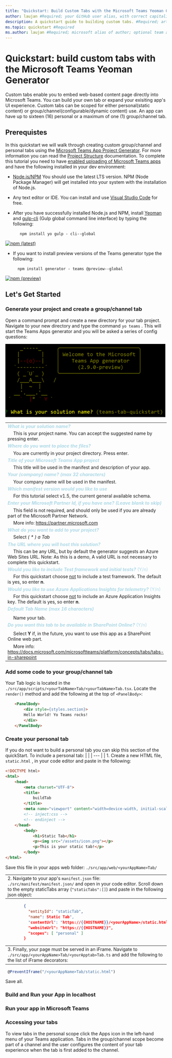 ```yaml
---
title: "Quickstart: Build Custom Tabs with the Microsoft Teams Yeoman Generator" #Required; page title displayed in search results. Include the word "quickstart". Include the brand.
author: laujan #Required; your GitHub user alias, with correct capitalization.
description: A quickstart guide to building custom tabs. #Required; article description that is displayed in search results. Include the word "quickstart".
ms.topic: quickstart #Required
ms.author: laujan #Required; microsoft alias of author; optional team alias.
---
```

# Quickstart: build custom tabs with the Microsoft Teams Yeoman Generator

Custom tabs enable you to embed web-based content page directly into Microsoft Teams. You can build your own tab or expand your exisiting app's UI experience. Custom tabs can be scoped for either personal(static content) or group/channel(configurable/dynamic content) use. An app can have up to sixteen (16) personal or a maximum of one (1) group/channel tab.

## Prerequistes

In this quickstart we will walk through creating custom group/channel and personal tabs using the [Microsoft Teams App Project Generator](https://github.com/OfficeDev/generator-teams). For more information you can read the [Project Structure](https://github.com/OfficeDev/generator-teams/wiki/Build-Your-First-Microsoft-Teams-App) documentation. To complete this tutorial you need to have [enabled uploading of Microsoft Teams apps](https://docs.microsoft.com/en-us/MicrosoftTeams/enable-features-office-365) and have the following installed in your dev environment:

- [Node.js/NPM](https://nodejs.org/en/) You should use the latest LTS version. NPM (Node Package Manager) will get installed into your system with the installation of Node.js.

- Any text editor or IDE. You can install and use [Visual Studio Code](https://code.visualstudio.com/download) for free.

- After you have successfully installed Node.js and NPM, install [Yeoman](https://yeoman.io/) and [gulp-cli](https://www.npmjs.com/package/gulp-cli) (Gulp global command line interface) by typing the following:

         npm install yo gulp - cli--global

[![npm (latest)](https://img.shields.io/npm/v/generator-teams/latest.svg)](https://www.npmjs.com/package/generator-teams)

- If you want to install preview versions of the Teams generator type the following:

        npm install generator - teams @preview--global

[![npm (preview)](https://img.shields.io/npm/v/generator-teams/preview.svg)](https://www.npmjs.com/package/generator-teams)

## Let's Get Started

### Generate your project and create a group/channel tab

Open a command prompt and create a new directory for your tab project. Navigate to your new directory and type the command `yo teams` . This will start the Teams Apps generator and you will be asked a series of config questions: 

<img src="./TeamsTabScreen.png/" alt="generator opening screenshot" width="500">

|   |
| --- |
|<span style="color:lightblue"> ***What is your solution name?*** </span>|
| &emsp; This is your project name. You can accept the suggested name by pressing enter.|
| <span style="color:lightblue"> ***Where do you want to place the files?*** <span> |
| &emsp; You are currently in your project directory. Press enter.|
| <span style="color:lightblue"> ***Title of your Microsoft Teams App project*** </span> |
| &emsp; This title will be used in the manifest and description of your app. |
| <span style="color:lightblue"> ***Your (company) name? (max 32 characters)***   </span> |
| &emsp; Your company name will be used in the manifest. |
| <span style="color:lightblue"> ***Which manifest version would you like to use*** </span> |
| &emsp; For this tutorial select v1.5, the current general available schema. |
| <span style="color:lightblue"> ***Enter your Microsoft Partner Id, if you have one? (Leave blank to skip)*** </span> |
| &emsp; This field is not required, and should only be used if you are already part of the Microsoft Partner Network. 
&emsp; More info: https://partner.microsoft.com|
| <span style="color:lightblue"> ***What do you want to add to your project?***  </span> |
| &emsp; Select *( \* ) a Tab* |
| <span style="color:lightblue"> ***The URL where you will host this solution?*** </span> |
| &emsp; This can be any URL, but by default the generator suggests an Azure Web Sites URL. Note: As this is a demo, A valid URL is not necessary to complete this quickstart. |
| <span style="color:lightblue"> ***Would you like to include Test framework and initial tests?*** (Y/n) </span> |
| &emsp; For this quickstart choose <u>not</u> to include a test framework. The default is yes, so enter **n**. |
| <span style="color:lightblue"> ***Would you like to use Azure Applications Insights for telemetry?*** (Y/n) </span> |
| &emsp; For this quickstart choose <u>not</u> to include an Azure Application Insights key. The default is yes, so enter **n**.|
| <span style="color:lightblue"> ***Default Tab Name (max 16 characters)***
</span> |
| &emsp; Name your tab. |
| <span style="color:lightblue"> ***Do you want this tab to be available in SharePoint Online?*** (Y/n)
</span> |
| &emsp; Select **Y** if, in the future, you want to use this app as a SharePoint Online web part. 
&emsp; More info: https://docs.microsoft.com/microsoftteams/platform/concepts/tabs/tabs-in-sharepoint|

### Add some code to your group/channel tab

Your Tab logic is located in the `./src/app/scripts/<yourTabName>Tab/<yourTabName>Tab.tsx`. Locate the `render()` method and add the following at the top of `<PanelBody>`:

```html
    <PanelBody>
        <div style={styles.section}>
        Hello World! Yo Teams rocks!
        </div>
    </PanelBody>
```
### Create your personal tab

If you do not want to build a personal tab you can skip this section of the quickStart. To include a personal tab:
|     |
| --- |
| 1. Create a new HTML file, `static.html` , in your code editor and paste in the following:

```html
<!DOCTYPE html>
<html>
    <head>
        <meta charset="UTF-8">
        <title>
            buildTab
        </title>
        <meta name="viewport" content="width=device-width, initial-scale=1.0">
        <!-- inject:css -->
        <!-- endinject -->
    </head>
        <body>
            <h1>Static Tab</h1>
            <p><img src="/assets/icon.png"></p>
            <p>This is your static tab!</p>
        </body>
</html>
```
Save this file  in your apps web folder: `./src/app/web/<yourAppName>Tab/ ` 

|     |
| --- |
|2. Navigate to your app's `manifest.json` file: `./src/manifest/manifest.json/` and open in your code editor. Scroll down to the empty staticTabs array (`"staticTabs":[]`) and paste in the following json object:

```json
        {
          "entityId": "staticTab",
          "name": Static Tab",
          "contentUrl": "https://{{HOSTNAME}}/<yourAppName>/static.html",
          "websiteUrl": "https://{{HOSTNAME}}",
          "scopes": [ "personal" ]
        }
```
|     |
| --- |
|3. Finally, your page must be served in an iFrame. Navigate to `./src/app/<yourAppName>Tab/<yourApptab>Tab.ts` and add the following to the list of iFrame decorators:

```typescript
 @PreventIframe("/<yourAppName>Tab/static.html")
```
Save all.

### Build and Run your App in localhost

### Run your app in Microsoft Teams

### Accessing your tabs

To view tabs in the personal scope click the Apps icon in the left-hand menu of your Teams application. Tabs in the group/channel scope become part of a channel and the user configures the content of your tab experience when the tab is first added to the channel.

